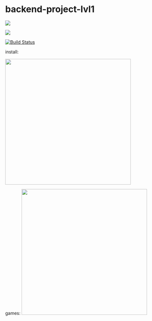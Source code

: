 # backend-project-lvl1

<a href="https://codeclimate.com/github/codeclimate/codeclimate/maintainability"><img src="https://api.codeclimate.com/v1/badges/a99a88d28ad37a79dbf6/maintainability" /></a>

<a href="https://codeclimate.com/github/codeclimate/codeclimate/test_coverage"><img src="https://api.codeclimate.com/v1/badges/a99a88d28ad37a79dbf6/test_coverage" /></a>

[![Build Status](https://travis-ci.com/eifory/backend-project-lvl1.svg?branch=master)](https://travis-ci.com/eifory/backend-project-lvl1)


install:
<p>
  <a href="https://asciinema.org/a/7EyZoJrerYvOMYgSHGzx5gILx"><img src="https://asciinema.org/a/7EyZoJrerYvOMYgSHGzx5gILx.png" width="400"/></a>
</p>
  
games: <a href="https://asciinema.org/a/T3bFRAhCSGR5ZR3LRMIW7OZeX"><img src="https://asciinema.org/a/T3bFRAhCSGR5ZR3LRMIW7OZeX.png" width="400"/></a> 
